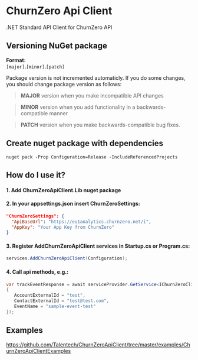 # ChurnZero Api Client
.NET Standard API Client for ChurnZero API

## Versioning NuGet package

**Format:**  
`[major]`.`[minor]`.`[patch]`

Package version is not incremented automaticly. If you do some changes, you should change package version as follows: 

>**MAJOR** version when you make incompatible API changes

>**MINOR** version when you add functionality in a backwards-compatible manner

>**PATCH** version when you make backwards-compatible bug fixes.


## Create nuget package with dependencies

```git
nuget pack -Prop Configuration=Release -IncludeReferencedProjects
```

## How do I use it?

#### 1. Add ChurnZeroApiClient.Lib nuget package 
#### 2. In your **appsettings.json** insert ChurnZeroSettings:
  ```json
  "ChurnZeroSettings": {
    "ApiBaseUrl": "https://eu1analytics.churnzero.net/i",
    "AppKey": "Your App Key from ChurnZero"
  } 
```
#### 3. Register AddChurnZeroApiClient services in Startup.cs or Program.cs: 
 ```c#
services.AddChurnZeroApiClient(Configuration);
```
#### 4. Call api methods, e.g.: 
 ```c#
var trackEventResponse = await serviceProvider.GetService<IChurnZeroClient>().TrackEventAsync(new TrackEventRequest
{
    AccountExternalId = "test",
    ContactExternalId = "test@test.com",
    EventName = "sample-event-test"
});
```


## Examples
 
https://github.com/Talentech/ChurnZeroApiClient/tree/master/examples/ChurnZeroApiClientExamples
